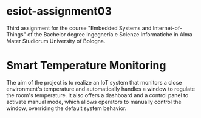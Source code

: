# esiot-assignment03
Third assignment for the course "Embedded Systems and Internet-of-Things" of the Bachelor degree Ingegneria e Scienze Informatiche in Alma Mater Studiorum University of Bologna.

# Smart Temperature Monitoring
The aim of the project is to realize an IoT system that monitors a close environment's temperature and automatically handles a window to regulate the room's temperature. It also offers a dashboard and a control panel to activate manual mode, which allows operators to manually control the window, overriding the default system behavior.
